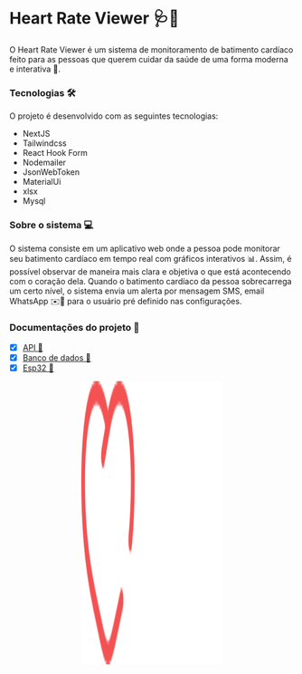 # Heart Rate Viewer 🩺💓

O Heart Rate Viewer é um sistema de monitoramento de batimento cardíaco feito para as pessoas que querem cuidar da saúde de uma forma moderna e interativa 🚀.

### Tecnologias 🛠️

O projeto é desenvolvido com as seguintes tecnologias:

- NextJS
- Tailwindcss
- React Hook Form
- Nodemailer
- JsonWebToken
- MaterialUi
- xlsx
- Mysql

### Sobre o sistema 💻

O sistema consiste em um aplicativo web onde a pessoa pode monitorar seu batimento cardíaco em tempo real com gráficos interativos 📊. Assim, é possível observar de maneira mais clara e objetiva o que está acontecendo com o coração dela. Quando o batimento cardíaco da pessoa sobrecarrega um certo nível, o sistema envia um alerta por mensagem SMS, email WhatsApp ✉️📱 para o usuário pré definido nas configurações.

### Documentações do projeto 📝

- [x] [API 📡](https://github.com/PedroFnseca/heart-rate-viewer/blob/main/docs/api.md)
- [x] [Banco de dados 💾](https://github.com/PedroFnseca/heart-rate-viewer/blob/main/docs/bd.md)
- [x] [Esp32 🤖](https://github.com/PedroFnseca/heart-rate-viewer/blob/main/docs/esp32.md)

<p align="center">
 <img height="500" width="250" src="https://github.com/PedroFnseca/heart-rate-viewer/blob/main/public/logo2.svg">
<br>
